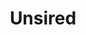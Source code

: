 ---
layout: item
title: Unsired
item-id: 13273
datatable: true
id: 13273
name: "Unsired"
members: true
lowalch: null
highalch: null
examine: "Doesn't seem to have survived the death of its Sire."
monsters:
  - id: 5886
    name: "Abyssal Sire"
    members: true
    combat_level: 350
    wiki_url: "https://oldschool.runescape.wiki/w/Abyssal_Sire#Phase_1"
    drops:
      - quantity: "1"
        rarity: 0.01
    image: "https://oldschool.runescape.wiki/images/thumb/f/fa/Abyssal_Sire_%28phase_1%29.png/220px-Abyssal_Sire_%28phase_1%29.png?0db8f"
---
